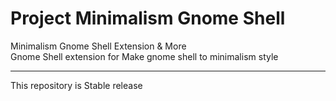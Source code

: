 Project Minimalism Gnome Shell
==============================

Minimalism Gnome Shell  Extension &amp; More    
Gnome Shell extension for Make gnome shell to minimalism style    

-----------------

This repository is Stable release




